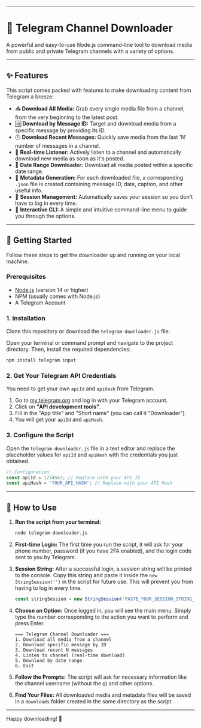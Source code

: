 -----

# 📲 Telegram Channel Downloader

A powerful and easy-to-use Node.js command-line tool to download media from public and private Telegram channels with a variety of options.

-----

## ✨ Features

This script comes packed with features to make downloading content from Telegram a breeze:

  * 📥 **Download All Media:** Grab every single media file from a channel, from the very beginning to the latest post.
  * 🆔 **Download by Message ID:** Target and download media from a specific message by providing its ID.
  * 🕒 **Download Recent Messages:** Quickly save media from the last 'N' number of messages in a channel.
  * 📡 **Real-time Listener:** Actively listen to a channel and automatically download new media as soon as it's posted.
  * 📅 **Date Range Downloader:** Download all media posted within a specific date range.
  * 📝 **Metadata Generation:** For each downloaded file, a corresponding `.json` file is created containing message ID, date, caption, and other useful info.
  * 🔐 **Session Management:** Automatically saves your session so you don't have to log in every time.
  * 💬 **Interactive CLI:** A simple and intuitive command-line menu to guide you through the options.

-----

## 🚀 Getting Started

Follow these steps to get the downloader up and running on your local machine.

### Prerequisites

  * [Node.js](https://nodejs.org/) (version 14 or higher)
  * NPM (usually comes with Node.js)
  * A Telegram Account

### 1\. Installation

Clone this repository or download the `telegram-downloader.js` file.

Open your terminal or command prompt and navigate to the project directory. Then, install the required dependencies:

```bash
npm install telegram input
```

### 2\. Get Your Telegram API Credentials

You need to get your own `apiId` and `apiHash` from Telegram.

1.  Go to [my.telegram.org](https://my.telegram.org) and log in with your Telegram account.
2.  Click on **"API development tools"**.
3.  Fill in the "App title" and "Short name" (you can call it "Downloader").
4.  You will get your `apiId` and `apiHash`.

### 3\. Configure the Script

Open the `telegram-downloader.js` file in a text editor and replace the placeholder values for `apiId` and `apiHash` with the credentials you just obtained.

```javascript
// Configuration
const apiId = 1234567; // Replace with your API ID
const apiHash = 'YOUR_API_HASH'; // Replace with your API Hash
```

-----

## 📖 How to Use

1.  **Run the script from your terminal:**

    ```bash
    node telegram-downloader.js
    ```

2.  **First-time Login:** The first time you run the script, it will ask for your phone number, password (if you have 2FA enabled), and the login code sent to you by Telegram.

3.  **Session String:** After a successful login, a session string will be printed to the console. Copy this string and paste it inside the `new StringSession('')` in the script for future use. This will prevent you from having to log in every time.

    ```javascript
    const stringSession = new StringSession('PASTE_YOUR_SESSION_STRING_HERE');
    ```

4.  **Choose an Option:** Once logged in, you will see the main menu. Simply type the number corresponding to the action you want to perform and press Enter.

    ```
    === Telegram Channel Downloader ===
    1. Download all media from a channel
    2. Download specific message by ID
    3. Download recent N messages
    4. Listen to channel (real-time download)
    5. Download by date range
    6. Exit
    ```

5.  **Follow the Prompts:** The script will ask for necessary information like the channel username (without the `@`) and other options.

6.  **Find Your Files:** All downloaded media and metadata files will be saved in a `downloads` folder created in the same directory as the script.

-----

Happy downloading\! 🎉
